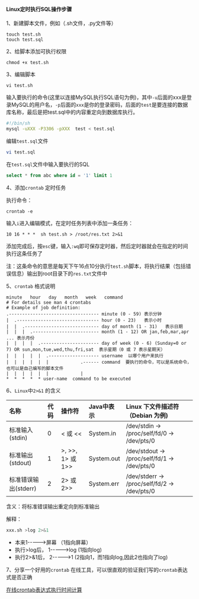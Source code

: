 #### Linux定时执行SQL操作步骤

1、新建脚本文件，例如（.sh文件，.py文件等）

```shell
touch test.sh
touch test.sql
```

2、给脚本添加可执行权限

```shell
chmod +x test.sh
```

3、编辑脚本

```shell
vi test.sh
```

输入要执行的命令(这里以连接MySQL执行SQL语句为例)，其中`-u`后面的xxx是登录MySQL的用户名，`-p`后面的`xxx`是你的登录密码，后面的`test`是要连接的数据库名称，最后是把test.sql中的内容重定向到数据库执行。

```sh
#!/bin/sh
mysql -uXXX -P3306 -pXXX  test < test.sql
```

编辑`test.sql`文件

```sh
vi test.sql
```

在`test.sql`文件中输入要执行的SQL

```sql
select * from abc where id = '1' limit 1
```

4、添加`crontab` 定时任务

执行命令：

```shell
crontab -e
```

输入`i`进入编辑模式，在定时任务列表中添加一条任务：

```shell
10 16 * * *  sh test.sh > /root/res.txt 2>&1
```

添加完成后，按`esc`键，输入`:wq`即可保存定时器，然后定时器就会在指定的时间执行这条任务了

注：这条命令的意思是每天下午16点10分执行`test.sh`脚本，将执行结果（包括错误信息）输出到root目录下的`res.txt`文件中

5、`crontab`  格式说明

```shell
minute   hour   day   month   week   command
# For details see man 4 crontabs
# Example of job definition:
.---------------------------------- minute (0 - 59) 表示分钟
|  .------------------------------- hour (0 - 23)   表示小时
|  |  .---------------------------- day of month (1 - 31)   表示日期
|  |  |  .------------------------- month (1 - 12) OR jan,feb,mar,apr ... 表示月份
|  |  |  |  .---------------------- day of week (0 - 6) (Sunday=0 or 7) OR sun,mon,tue,wed,thu,fri,sat  表示星期（0 或 7 表示星期天）
|  |  |  |  |  .------------------- username  以哪个用户来执行 
|  |  |  |  |  |            .------ command  要执行的命令，可以是系统命令，也可以是自己编写的脚本文件
|  |  |  |  |  |            |
*  *  *  *  * user-name  command to be executed
```

6、`Linux`中`2>&1` 的含义

| 名称                 | 代码 | 操作符           | Java中表示 | Linux 下文件描述符（Debian 为例)             |
| :------------------- | :--- | :--------------- | :--------- | :------------------------------------------- |
| 标准输入(stdin)      | 0    | < 或 <<          | System.in  | /dev/stdin -> /proc/self/fd/0 -> /dev/pts/0  |
| 标准输出(stdout)     | 1    | >, >>, 1> 或 1>> | System.out | /dev/stdout -> /proc/self/fd/1 -> /dev/pts/0 |
| 标准错误输出(stderr) | 2    | 2> 或 2>>        | System.err | /dev/stderr -> /proc/self/fd/2 -> /dev/pts/0 |

含义：将标准错误输出重定向到标准输出

解释：

```bash
xxx.sh >log 2>&1 
```

- 本来1----->屏幕 （1指向屏幕）
- 执行>log后， 1----->log (1指向log)
- 执行2>&1后， 2----->1 (2指向1，而1指向log,因此2也指向了log)

7、分享一个好用的`crontab` 在线工具，可以很直观的验证我们写的`crontab`表达式是否正确

[在线crontab表达式执行时间计算](https://www.matools.com/crontab)